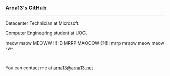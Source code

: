 ### Arna13's GitHub
<hr>

Datacenter Technician at Microsoft.

Computer Engineering student at UOC.

meow maow MEOWW !!! :D MRRP MAOOOW @!!!! mrrp mraow meow meow -w-

<br>

You can contact me at [arna13@arna13.net](mailto:arna13@arna13.net)
